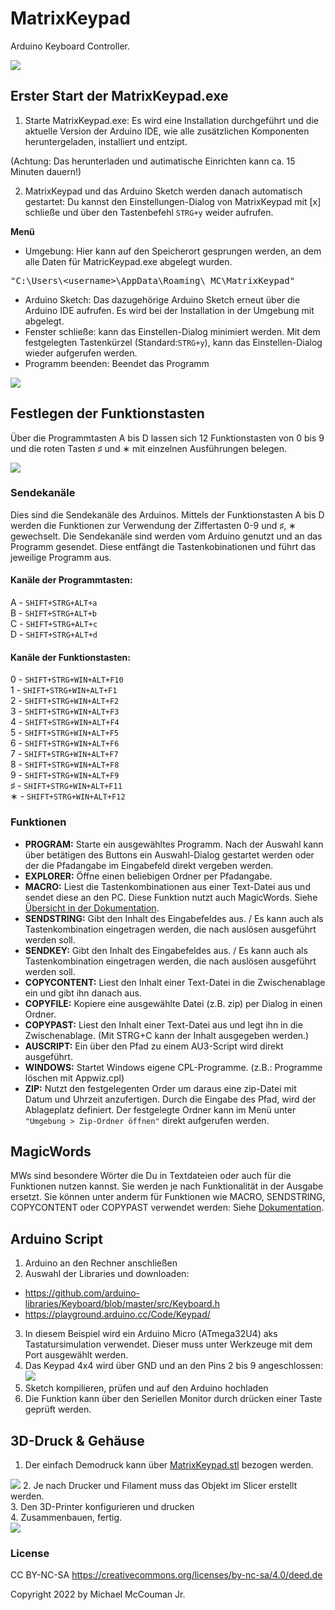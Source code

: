 # MatrixKeypad
Arduino Keyboard Controller.

<img src="https://github.com/ArduinoNanoProjects/MatrixKeypad/blob/main/screenshot1.jpg"/>


## Erster Start der MatrixKeypad.exe

1. Starte MatrixKeypad.exe: Es wird eine Installation durchgeführt und die aktuelle Version der Arduino IDE, wie alle zusätzlichen Komponenten heruntergeladen, installiert und entzipt.

(Achtung: Das herunterladen und autimatische Einrichten kann ca. 15 Minuten dauern!)

2. MatrixKeypad und das Arduino Sketch werden danach automatisch gestartet: Du kannst den Einstellungen-Dialog von MatrixKeypad mit [x] schließe und über den Tastenbefehl `STRG+y` weider aufrufen. 

**Menü**
- Umgebung: Hier kann auf den Speicherort gesprungen werden, an dem alle Daten für MatricKeypad.exe abgelegt wurden.
<pre>"C:\Users\&lt;username&gt;\AppData\Roaming\_MC\MatrixKeypad"</pre>
- Arduino Sketch: Das dazugehörige Arduino Sketch erneut über die Arduino IDE aufrufen. Es wird bei der Installation in der Umgebung mit abgelegt.
- Fenster schließe: kann das Einstellen-Dialog minimiert werden. Mit dem festgelegten Tastenkürzel (Standard:`STRG+y`), kann das Einstellen-Dialog wieder aufgerufen werden.
- Programm beenden: Beendet das Programm

<img src="https://github.com/ArduinoNanoProjects/MatrixKeypad/blob/main/screenshot3.jpg"/>


## Festlegen der Funktionstasten

Über die Programmtasten A bis D lassen sich 12 Funktionstasten von 0 bis 9 und die roten Tasten &#9839; und &lowast; mit einzelnen Ausführungen belegen.

<img src="https://github.com/ArduinoNanoProjects/MatrixKeypad/blob/main/screenshot4.jpg"/>


### Sendekanäle

Dies sind die Sendekanäle des Arduinos. Mittels der Funktionstasten A bis D werden die Funktionen zur Verwendung der Ziffertasten 0-9 und &#9839;, &lowast; gewechselt. Die Sendekanäle sind werden vom Arduino genutzt und an das Programm gesendet. Diese entfängt die Tastenkobinationen und führt das jeweilige Programm aus.

#### Kanäle der Programmtasten:
A - `SHIFT+STRG+ALT+a`<br>
B - `SHIFT+STRG+ALT+b`<br>
C - `SHIFT+STRG+ALT+c`<br>
D - `SHIFT+STRG+ALT+d`<br>

#### Kanäle der Funktionstasten:
0 - `SHIFT+STRG+WIN+ALT+F10`<br>
1 - `SHIFT+STRG+WIN+ALT+F1`<br>
2 - `SHIFT+STRG+WIN+ALT+F2`<br>
3 - `SHIFT+STRG+WIN+ALT+F3`<br>
4 - `SHIFT+STRG+WIN+ALT+F4`<br>
5 - `SHIFT+STRG+WIN+ALT+F5`<br>
6 - `SHIFT+STRG+WIN+ALT+F6`<br>
7 - `SHIFT+STRG+WIN+ALT+F7`<br>
8 - `SHIFT+STRG+WIN+ALT+F8`<br>
9 - `SHIFT+STRG+WIN+ALT+F9`<br>
&#9839; - `SHIFT+STRG+WIN+ALT+F11`<br>
&lowast; - `SHIFT+STRG+WIN+ALT+F12`<br>



### Funktionen

- **PROGRAM:** Starte ein ausgewähltes Programm. Nach der Auswahl kann über betätigen des Buttons ein Auswahl-Dialog gestartet werden oder der die Pfadangabe im Eingabefeld direkt vergeben werden.
- **EXPLORER:** Öffne einen beliebigen Ordner per Pfadangabe.
- **MACRO:** Liest die Tastenkombinationen aus einer Text-Datei aus und sendet diese an den PC. Diese Funktion nutzt auch MagicWords. Siehe <a href="https://github.com/ArduinoNanoProjects/MatrixKeypad/blob/main/doc/help.md">Übersicht in der Dokumentation</a>.
- **SENDSTRING:** Gibt den Inhalt des Eingabefeldes aus. / Es kann auch als Tastenkombination eingetragen werden, die nach auslösen ausgeführt werden soll.
- **SENDKEY:** Gibt den Inhalt des Eingabefeldes aus. / Es kann auch als Tastenkombination eingetragen werden, die nach auslösen ausgeführt werden soll.
- **COPYCONTENT:** Liest den Inhalt einer Text-Datei in die Zwischenablage ein und gibt ihn danach aus.
- **COPYFILE:** Kopiere eine ausgewählte Datei (z.B. zip) per Dialog in einen Ordner. 
- **COPYPAST:** Liest den Inhalt einer Text-Datei aus und legt ihn in die Zwischenablage. (Mit STRG+C kann der Inhalt ausgegeben werden.)
- **AUSCRIPT:** Ein über den Pfad zu einem AU3-Script wird direkt ausgeführt.
- **WINDOWS:** Startet Windows eigene CPL-Programme. (z.B.: Programme löschen mit Appwiz.cpl)
- **ZIP:** Nutzt den festgelegenten Order um daraus eine zip-Datei mit Datum und Uhrzeit anzufertigen. Durch die Eingabe des Pfad, wird der Ablageplatz definiert. Der festgelegte Ordner kann im Menü unter `"Umgebung > Zip-Ordner öffnen"` direkt aufgerufen werden.


## MagicWords

MWs sind besondere Wörter die Du in Textdateien oder auch für die Funktionen nutzen kannst. Sie werden je nach Funktionalität in der Ausgabe ersetzt. Sie können unter anderm für Funktionen wie MACRO, SENDSTRING, COPYCONTENT oder COPYPAST verwendet werden: Siehe <a href="https://github.com/ArduinoNanoProjects/MatrixKeypad/blob/main/doc/help.md#magicwords">Dokumentation</a>.


## Arduino Script

1. Arduino an den Rechner anschließen
2. Auswahl der Libraries und downloaden:
- https://github.com/arduino-libraries/Keyboard/blob/master/src/Keyboard.h
- https://playground.arduino.cc/Code/Keypad/
3. In diesem Beispiel wird ein Arduino Micro (ATmega32U4) aks Tastatursimulation verwendet.
Dieser muss unter Werkzeuge mit dem Port ausgewählt werden.
4. Das Keypad 4x4 wird über GND und an den Pins 2 bis 9 angeschlossen: <img src="https://github.com/ArduinoNanoProjects/MatrixKeypad/blob/main/screenshot5.jpg"/>
5. Sketch kompilieren, prüfen und auf den Arduino hochladen<br>
6. Die Funktion kann über den Seriellen Monitor durch drücken einer Taste geprüft werden.


## 3D-Druck & Gehäuse

1. Der einfach Demodruck kann über <a href="https://github.com/ArduinoNanoProjects/MatrixKeypad/blob/main/3dPrint/MatrixKeypad.stl">MatrixKeypad.stl</a> bezogen werden.
<img src="https://github.com/ArduinoNanoProjects/MatrixKeypad/blob/main/screenshot6.jpg"/>
2. Je nach Drucker und Filament muss das Objekt im Slicer erstellt werden.<br>
3. Den 3D-Printer konfigurieren und drucken  <br>
4. Zusammenbauen, fertig.<br>
<img src="https://github.com/ArduinoNanoProjects/MatrixKeypad/blob/main/screenshot2.jpg"/>


### License

CC BY-NC-SA
https://creativecommons.org/licenses/by-nc-sa/4.0/deed.de

Copyright 2022 by Michael McCouman Jr.
